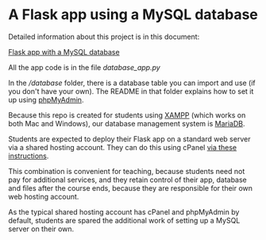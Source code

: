 # A Flask app using a MySQL database

Detailed information about this project is in this document:

[Flask app with a MySQL database](http://bit.ly/mm-flask-db)

All the app code is in the file *database_app.py*

In the */database* folder, there is a database table you can import and use (if you don't have your own). The README in that folder explains how to set it up using [phpMyAdmin](https://www.phpmyadmin.net/).

Because this repo is created for students using [XAMPP](https://www.apachefriends.org/index.html) (which works on both Mac and Windows), our database management system is [MariaDB](https://mariadb.org/about/).

Students are expected to deploy their Flask app on a standard web server via a shared hosting account. They can do this using cPanel [via these instructions](http://bit.ly/flask-deploy).

This combination is convenient for teaching, because students need not pay for additional services, and they retain control of their app, database and files after the course ends, because they are responsible for their own web hosting account.

As the typical shared hosting account has cPanel and phpMyAdmin by default, students are spared the additional work of setting up a MySQL server on their own.
